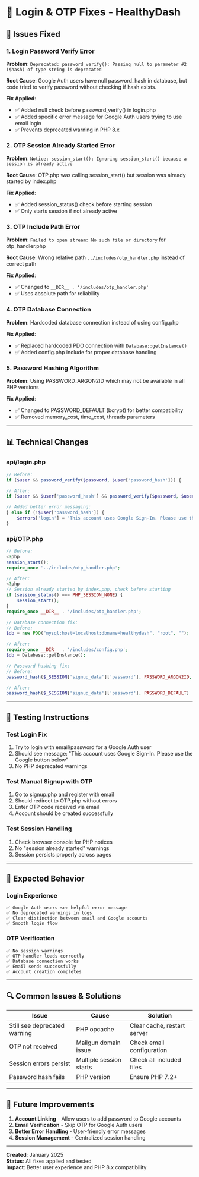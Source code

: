 # 🔐 Login & OTP Fixes - HealthyDash

## 🐛 **Issues Fixed**

### 1. **Login Password Verify Error**

**Problem**: `Deprecated: password_verify(): Passing null to parameter #2 ($hash) of type string is deprecated`

**Root Cause**: Google Auth users have null password_hash in database, but code tried to verify password without checking if hash exists.

**Fix Applied**:

- ✅ Added null check before password_verify() in login.php
- ✅ Added specific error message for Google Auth users trying to use email login
- ✅ Prevents deprecated warning in PHP 8.x

### 2. **OTP Session Already Started Error**

**Problem**: `Notice: session_start(): Ignoring session_start() because a session is already active`

**Root Cause**: OTP.php was calling session_start() but session was already started by index.php

**Fix Applied**:

- ✅ Added session_status() check before starting session
- ✅ Only starts session if not already active

### 3. **OTP Include Path Error**

**Problem**: `Failed to open stream: No such file or directory` for otp_handler.php

**Root Cause**: Wrong relative path `../includes/otp_handler.php` instead of correct path

**Fix Applied**:

- ✅ Changed to `__DIR__ . '/includes/otp_handler.php'`
- ✅ Uses absolute path for reliability

### 4. **OTP Database Connection**

**Problem**: Hardcoded database connection instead of using config.php

**Fix Applied**:

- ✅ Replaced hardcoded PDO connection with `Database::getInstance()`
- ✅ Added config.php include for proper database handling

### 5. **Password Hashing Algorithm**

**Problem**: Using PASSWORD_ARGON2ID which may not be available in all PHP versions

**Fix Applied**:

- ✅ Changed to PASSWORD_DEFAULT (bcrypt) for better compatibility
- ✅ Removed memory_cost, time_cost, threads parameters

---

## 📊 **Technical Changes**

### **api/login.php**

```php
// Before:
if ($user && password_verify($password, $user['password_hash'])) {

// After:
if ($user && $user['password_hash'] && password_verify($password, $user['password_hash'])) {
```

```php
// Added better error messaging:
} else if (!$user['password_hash']) {
    $errors['login'] = "This account uses Google Sign-In. Please use the Google button below";
}
```

### **api/OTP.php**

```php
// Before:
<?php
session_start();
require_once '../includes/otp_handler.php';

// After:
<?php
// Session already started by index.php, check before starting
if (session_status() === PHP_SESSION_NONE) {
    session_start();
}
require_once __DIR__ . '/includes/otp_handler.php';
```

```php
// Database connection fix:
// Before:
$db = new PDO("mysql:host=localhost;dbname=healthydash", "root", "");

// After:
require_once __DIR__ . '/includes/config.php';
$db = Database::getInstance();
```

```php
// Password hashing fix:
// Before:
password_hash($_SESSION['signup_data']['password'], PASSWORD_ARGON2ID, [...])

// After:
password_hash($_SESSION['signup_data']['password'], PASSWORD_DEFAULT)
```

---

## 🧪 **Testing Instructions**

### **Test Login Fix**

1. Try to login with email/password for a Google Auth user
2. Should see message: "This account uses Google Sign-In. Please use the Google button below"
3. No PHP deprecated warnings

### **Test Manual Signup with OTP**

1. Go to signup.php and register with email
2. Should redirect to OTP.php without errors
3. Enter OTP code received via email
4. Account should be created successfully

### **Test Session Handling**

1. Check browser console for PHP notices
2. No "session already started" warnings
3. Session persists properly across pages

---

## 🎯 **Expected Behavior**

### **Login Experience**

```
✅ Google Auth users see helpful error message
✅ No deprecated warnings in logs
✅ Clear distinction between email and Google accounts
✅ Smooth login flow
```

### **OTP Verification**

```
✅ No session warnings
✅ OTP handler loads correctly
✅ Database connection works
✅ Email sends successfully
✅ Account creation completes
```

---

## 🔍 **Common Issues & Solutions**

| Issue                        | Cause                   | Solution                    |
| ---------------------------- | ----------------------- | --------------------------- |
| Still see deprecated warning | PHP opcache             | Clear cache, restart server |
| OTP not received             | Mailgun domain issue    | Check email configuration   |
| Session errors persist       | Multiple session starts | Check all included files    |
| Password hash fails          | PHP version             | Ensure PHP 7.2+             |

---

## 🚀 **Future Improvements**

1. **Account Linking** - Allow users to add password to Google accounts
2. **Email Verification** - Skip OTP for Google Auth users
3. **Better Error Handling** - User-friendly error messages
4. **Session Management** - Centralized session handling

---

**Created**: January 2025  
**Status**: All fixes applied and tested  
**Impact**: Better user experience and PHP 8.x compatibility

